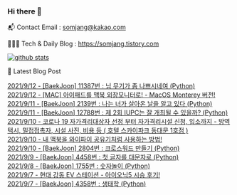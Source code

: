 ### Hi there 👋

📬  Contact Email : somjang@kakao.com

👨🏻‍💻  Tech & Daily Blog : https://somjang.tistory.com

[![github stats](https://github-readme-stats.vercel.app/api?username=SOMJANG&show_icons=true&hide_border=False)](https://somjang.tistory.com)

🤩 Latest Blog Post

[2021/9/12 - [BaekJoon] 11387번 : 님 무기가 좀 나쁘시네여 (Python)](https://somjang.tistory.com/entry/BaekJoon-11387%EB%B2%88-%EB%8B%98-%EB%AC%B4%EA%B8%B0%EA%B0%80-%EC%A2%80-%EB%82%98%EC%81%98%EC%8B%9C%EB%84%A4%EC%97%AC-Python) <br>
[2021/9/12 - [MAC] 아이패드를 맥북 외장모니터로! - MacOS Monterey 버전!](https://somjang.tistory.com/entry/MAC-%EC%95%84%EC%9D%B4%ED%8C%A8%EB%93%9C%EB%A5%BC-%EB%A7%A5%EB%B6%81-%EC%99%B8%EC%9E%A5%EB%AA%A8%EB%8B%88%ED%84%B0%EB%A1%9C-MacOS-Monterey-%EB%B2%84%EC%A0%84) <br>
[2021/9/11 - [BaekJoon] 2139번 : 나는 너가 살아온 날을 알고 있다 (Python)](https://somjang.tistory.com/entry/BaekJoon-2139%EB%B2%88-%EB%82%98%EB%8A%94-%EB%84%88%EA%B0%80-%EC%82%B4%EC%95%84%EC%98%A8-%EB%82%A0%EC%9D%84-%EC%95%8C%EA%B3%A0-%EC%9E%88%EB%8B%A4-Python) <br>
[2021/9/11 - [BaekJoon] 12788번 : 제 2회 IUPC는 잘 개최될 수 있을까? (Python)](https://somjang.tistory.com/entry/BaekJoon-12788%EB%B2%88-%EC%A0%9C-2%ED%9A%8C-IUPC%EB%8A%94-%EC%9E%98-%EA%B0%9C%EC%B5%9C%EB%90%A0-%EC%88%98-%EC%9E%88%EC%9D%84%EA%B9%8C-Python) <br>
[2021/9/10 - 코로나 19 자가격리대상자 선정 부터 자가격리시설 신청, 입소까지 - 방역택시, 밀접접촉자, 시설 사진, 비용 등 ( 호텔 스카이파크 동대문 1호점 )](https://somjang.tistory.com/entry/%EC%BD%94%EB%A1%9C%EB%82%98-19-%EC%9E%90%EA%B0%80%EA%B2%A9%EB%A6%AC%EB%8C%80%EC%83%81%EC%9E%90-%EC%84%A0%EC%A0%95-%EB%B6%80%ED%84%B0-%EC%9E%90%EA%B0%80%EA%B2%A9%EB%A6%AC-%EC%8B%9C%EC%84%A4-%EC%9E%85%EC%86%8C%EA%B9%8C%EC%A7%80-%ED%98%B8%ED%85%94-%EC%8A%A4%EC%B9%B4%EC%9D%B4%ED%8C%8C%ED%81%AC-%EB%8F%99%EB%8C%80%EB%AC%B8-1%ED%98%B8%EC%A0%90) <br>
[2021/9/10 - 내 맥북을 와이파이 공유기처럼 사용하는 방법!](https://somjang.tistory.com/entry/%EB%82%B4-%EB%A7%A5%EB%B6%81%EC%9D%84-%EC%99%80%EC%9D%B4%ED%8C%8C%EC%9D%B4-%EA%B3%B5%EC%9C%A0%EA%B8%B0%EC%B2%98%EB%9F%BC-%EC%82%AC%EC%9A%A9%ED%95%98%EB%8A%94-%EB%B0%A9%EB%B2%95) <br>
[2021/9/10 - [BaekJoon] 2804번 : 크로스워드 만들기 (Python)](https://somjang.tistory.com/entry/BaekJoon-2804%EB%B2%88-%ED%81%AC%EB%A1%9C%EC%8A%A4%EC%9B%8C%EB%93%9C-%EB%A7%8C%EB%93%A4%EA%B8%B0-Python) <br>
[2021/9/9 - [BaekJoon] 4458번 : 첫 글자를 대문자로 (Python)](https://somjang.tistory.com/entry/BaekJoon-4458%EB%B2%88-%EC%B2%AB-%EA%B8%80%EC%9E%90%EB%A5%BC-%EB%8C%80%EB%AC%B8%EC%9E%90%EB%A1%9C-Python) <br>
[2021/9/8 - [BaekJoon] 1755번 : 숫자놀이 (Python)](https://somjang.tistory.com/entry/BaekJoon-1755%EB%B2%88-%EC%88%AB%EC%9E%90%EB%86%80%EC%9D%B4-Python) <br>
[2021/9/7 - 현대 강동 EV 스테이션 - 아이오닉5 시승 후기!](https://somjang.tistory.com/entry/%ED%98%84%EB%8C%80-%EA%B0%95%EB%8F%99-EV-%EC%8A%A4%ED%85%8C%EC%9D%B4%EC%85%98-%EC%95%84%EC%9D%B4%EC%98%A4%EB%8B%895-%EC%8B%9C%EC%8A%B9-%ED%9B%84%EA%B8%B0-%EC%8B%9C%EC%8A%B9-%EC%8B%A0%EC%B2%AD-%EB%B0%A9%EB%B2%95) <br>
[2021/9/7 - [BaekJoon] 4358번 : 생태학 (Python)](https://somjang.tistory.com/entry/BaekJoon-4358%EB%B2%88-%EC%83%9D%ED%83%9C%ED%95%99-Python) <br>
